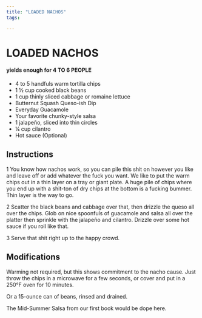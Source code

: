 ```yaml
---
title: "LOADED NACHOS"
tags:

---
```


# LOADED NACHOS

#### yields  enough for 4 TO 6 PEOPLE
* 4 to 5 handfuls warm tortilla chips
* 1 ½ cup cooked black beans
* 1 cup thinly sliced cabbage or romaine lettuce
* Butternut Squash Queso-ish Dip
* Everyday Guacamole
* Your favorite chunky-style salsa
* 1 jalapeño, sliced into thin circles
* ¼ cup cilantro
* Hot sauce (Optional)


## Instructions
1 You know how nachos work, so you can pile this shit on however you like and leave off or add whatever the fuck you want. We like to put the warm chips out in a thin layer on a tray or giant plate. A huge pile of chips where you end up with a shit-ton of dry chips at the bottom is a fucking bummer. Thin layer is the way to go.

2 Scatter the black beans and cabbage over that, then drizzle the queso all over the chips. Glob on nice spoonfuls of guacamole and salsa all over the platter then sprinkle with the jalapeño and cilantro. Drizzle over some hot sauce if you roll like that.

3 Serve that shit right up to the happy crowd.



## Modifications
Warming not required, but this shows commitment to the nacho cause. Just throw the chips in a microwave for a few seconds, or cover and put in a 250°F oven for 10 minutes.

 Or a 15-ounce can of beans, rinsed and drained.

 The Mid-Summer Salsa from our first book would be dope here.




